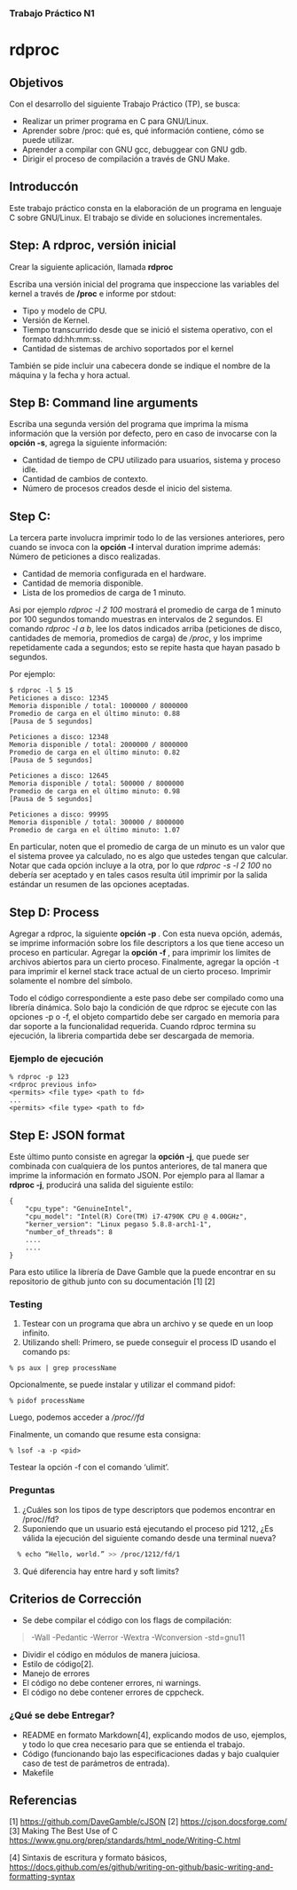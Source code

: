 ### Trabajo Práctico N1

# rdproc


## Objetivos
Con el desarrollo del siguiente Trabajo Práctico (TP), se busca:
- Realizar un primer programa en C para GNU/Linux.
- Aprender sobre /proc: qué es, qué información contiene, cómo se puede utilizar.
- Aprender a compilar con GNU gcc, debuggear con GNU gdb.
- Dirigir el proceso de compilación a través de GNU Make.


## Introduccón
Este trabajo práctico consta en la elaboración de un programa en lenguaje C sobre GNU/Linux. El trabajo se divide en soluciones incrementales.


## Step: A rdproc, versión inicial
Crear la siguiente aplicación, llamada **rdproc**

Escriba una versión inicial del programa que inspeccione las variables del kernel a
través de **/proc** e informe por stdout:
- Tipo y modelo de CPU.
- Versión de Kernel.
- Tiempo transcurrido desde que se inició el sistema operativo, con el formato dd:hh:mm:ss.
- Cantidad de sistemas de archivo soportados por el kernel

También se pide incluir una cabecera donde se indique el nombre de la máquina y la fecha y  hora actual.

## Step B: Command line arguments
Escriba una segunda versión del programa que imprima la misma información que la versión por defecto, pero en caso de invocarse con la **opción -s**, agrega la siguiente información:
- Cantidad de tiempo de CPU utilizado para usuarios, sistema y proceso idle.
- Cantidad de cambios de contexto.
- Número de procesos creados desde el inicio del sistema.

## Step C:
La tercera parte involucra imprimir todo lo de las versiones anteriores, pero cuando se invoca con la **opción -l** interval duration imprime además:
Número de peticiones a disco realizadas.
- Cantidad de memoria configurada en el hardware.
- Cantidad de memoria disponible.
- Lista de los promedios de carga de 1 minuto.

Asi por ejemplo *rdproc -l 2 100* mostrará el promedio de carga de 1 minuto por 100 segundos tomando muestras en intervalos de 2 segundos. El comando *rdproc -l a b*, lee los datos indicados arriba (peticiones de disco, cantidades de memoria, promedios de carga) de */proc*, y los imprime repetidamente cada a segundos; esto se repite hasta que hayan pasado b segundos.

Por ejemplo:
```Shell
$ rdproc -l 5 15
Peticiones a disco: 12345
Memoria disponible / total: 1000000 / 8000000
Promedio de carga en el último minuto: 0.88
[Pausa de 5 segundos]

Peticiones a disco: 12348
Memoria disponible / total: 2000000 / 8000000
Promedio de carga en el último minuto: 0.82
[Pausa de 5 segundos]

Peticiones a disco: 12645
Memoria disponible / total: 500000 / 8000000
Promedio de carga en el último minuto: 0.98
[Pausa de 5 segundos]

Peticiones a disco: 99995
Memoria disponible / total: 300000 / 8000000
Promedio de carga en el último minuto: 1.07
```

En particular, noten que el promedio de carga de un minuto es un valor que el sistema provee ya calculado, no es algo que ustedes tengan que calcular.
Notar que cada opción incluye a la otra, por lo que *rdproc -s -l 2 100* no debería ser aceptado y en tales casos resulta útil imprimir por la salida estándar un resumen de las opciones aceptadas.

## Step D: Process
Agregar a rdproc, la siguiente **opción -p <pid>**. Con esta nueva opción, además, se imprime información sobre los file descriptors a los que tiene acceso un proceso en particular.
Agregar la **opción -f <pid>**, para imprimir los límites de archivos abiertos para un cierto proceso.
Finalmente, agregar la opción -t para imprimir el kernel stack trace actual de un cierto proceso. Imprimir solamente el nombre del símbolo.

Todo el código correspondiente a este paso debe ser compilado como una librería dinámica. Solo bajo la condición de que rdproc se ejecute con las opciones -p o -f, el objeto compartido debe ser cargado en memoria para dar soporte a la funcionalidad requerida. Cuando rdproc termina su ejecución, la libreria compartida debe ser descargada de memoria.

### Ejemplo de ejecución
```Shell
% rdproc -p 123
<rdproc previous info>
<permits> <file type> <path to fd>
...
<permits> <file type> <path to fd>
```

## Step E: JSON format
Este último punto consiste en agregar la **opción -j**, que puede ser combinada con cualquiera de los puntos anteriores, de tal manera que imprime la información en formato JSON. Por ejemplo para al llamar a **rdproc -j**, producirá una salida del siguiente estilo:


```Shell
{
    "cpu_type": "GenuineIntel",
    "cpu_model": "Intel(R) Core(TM) i7-4790K CPU @ 4.00GHz",
    "kerner_version": "Linux pegaso 5.8.8-arch1-1",
    "number_of_threads": 8
    ....
    ....
}
```

Para esto utilice la librería de Dave Gamble que la puede encontrar en su repositorio de github junto con su documentación [1] [2]


### Testing
1) Testear con un programa que abra un archivo y se quede en un loop infinito.
2) Utilizando shell:
Primero, se puede conseguir el process ID usando el comando ps:
```Shell
% ps aux | grep processName

```
Opcionalmente, se puede instalar y utilizar el command pidof:
```Shell
% pidof processName
```
Luego, podemos acceder a */proc/<id>/fd*

Finalmente, un comando que resume esta consigna:
```Shell
% lsof -a -p <pid>
```
Testear la opción -f con el comando ‘ulimit’.

### Preguntas
1. ¿Cuáles son los tipos de type descriptors que podemos encontrar en /proc/<id>/fd?
2. Suponiendo que un usuario está ejecutando el proceso pid 1212, ¿Es válida la ejecución del siguiente comando desde una terminal nueva?

```Bash
  % echo “Hello, world.” >> /proc/1212/fd/1
```
3. Qué diferencia hay entre hard y soft limits?

## Criterios de Corrección
- Se debe compilar el código con los flags de compilación: 
> -Wall -Pedantic -Werror -Wextra -Wconversion -std=gnu11
- Dividir el código en módulos de manera juiciosa.
- Estilo de código[2].
- Manejo de errores
- El código no debe contener errores, ni warnings.
- El código no debe contener errores de cppcheck.

### ¿Qué se debe Entregar?
- README en formato Markdown[4], explicando modos de uso, ejemplos, y todo lo que crea necesario para que se entienda el trabajo.
- Código (funcionando bajo las especificaciones dadas y bajo cualquier caso de test de parámetros de entrada).
- Makefile

## Referencias
[1] https://github.com/DaveGamble/cJSON 
[2] https://cjson.docsforge.com/
[3] Making The Best Use of C
 https://www.gnu.org/prep/standards/html_node/Writing-C.html
 
[4] Sintaxis de escritura y formato básicos,
 https://docs.github.com/es/github/writing-on-github/basic-writing-and-formatting-syntax



